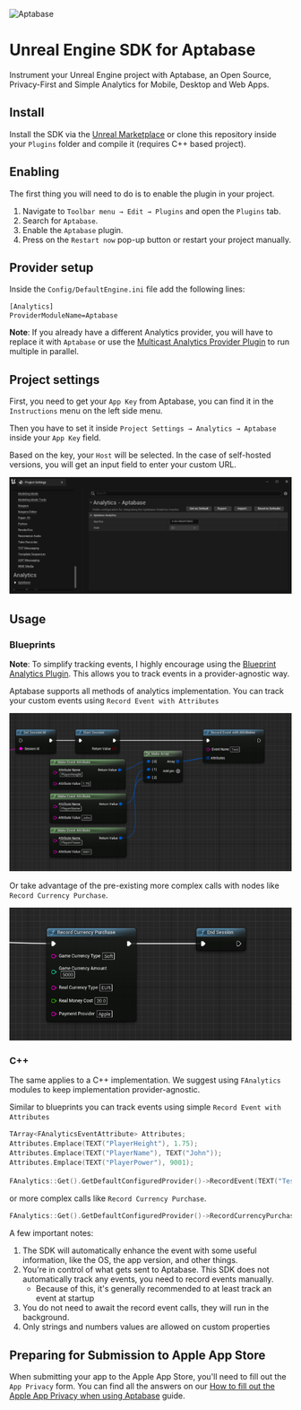![Aptabase](https://aptabase.com/og.png)

# Unreal Engine SDK for Aptabase

Instrument your Unreal Engine project with Aptabase, an Open Source, Privacy-First and Simple Analytics for Mobile, Desktop and Web Apps.

## Install

Install the SDK via the [Unreal Marketplace](https://github.com/aptabase/aptabase-unreal/issues/2) or clone this repository inside your `Plugins` folder and compile it (requires C++ based project).

## Enabling

The first thing you will need to do is to enable the plugin in your project.

1. Navigate to `Toolbar menu → Edit → Plugins` and open the `Plugins` tab.
1. Search for `Aptabase`.
1. Enable the `Aptabase` plugin.
1. Press on the `Restart now` pop-up button or restart your project manually.

## Provider setup

Inside the `Config/DefaultEngine.ini` file add the following lines:

```
[Analytics]
ProviderModuleName=Aptabase
```

**Note**: If you already have a different Analytics provider, you will have to replace it with `Aptabase` or use the [Multicast Analytics Provider Plugin](https://docs.unrealengine.com/4.26/en-US/TestingAndOptimization/Analytics/Multicast/) to run multiple in parallel.

## Project settings

First, you need to get your `App Key` from Aptabase, you can find it in the `Instructions` menu on the left side menu.

Then you have to set it inside `Project Settings → Analytics → Aptabase` inside your `App Key` field.

Based on the key, your `Host` will be selected. In the case of self-hosted versions, you will get an input field to enter your custom URL.

![Project Settings](Docs/project-settings.png)

## Usage

### Blueprints

**Note**: To simplify tracking events, I highly encourage using the [Blueprint Analytics Plugin](https://docs.unrealengine.com/4.27/en-US/TestingAndOptimization/Analytics/Blueprints/). This allows you to track events in a provider-agnostic way.

Aptabase supports all methods of analytics implementation. You can track your custom events using `Record Event with Attributes`

![Event with Attirbutes](Docs/event-with-attributes.png)

Or take advantage of the pre-existing more complex calls with nodes like `Record Currency Purchase`.

![Event currency](Docs/event-currency.png)

### C++

The same applies to a C++ implementation. We suggest using `FAnalytics` modules to keep implementation provider-agnostic.

Similar to blueprints you can track events using simple `Record Event with Attributes`

```c++
TArray<FAnalyticsEventAttribute> Attributes;
Attributes.Emplace(TEXT("PlayerHeight"), 1.75);
Attributes.Emplace(TEXT("PlayerName"), TEXT("John"));
Attributes.Emplace(TEXT("PlayerPower"), 9001);

FAnalytics::Get().GetDefaultConfiguredProvider()->RecordEvent(TEXT("Test"), Attributes);
```

or more complex calls like `Record Currency Purchase`.

```c++
FAnalytics::Get().GetDefaultConfiguredProvider()->RecordCurrencyPurchase(TEXT("Soft"), 5000, TEXT("EUR"), 20.0, TEXT("Apple"));
```

A few important notes:

1. The SDK will automatically enhance the event with some useful information, like the OS, the app version, and other things.
2. You're in control of what gets sent to Aptabase. This SDK does not automatically track any events, you need to record events manually.
   - Because of this, it's generally recommended to at least track an event at startup
3. You do not need to await the record event calls, they will run in the background.
4. Only strings and numbers values are allowed on custom properties

## Preparing for Submission to Apple App Store

When submitting your app to the Apple App Store, you'll need to fill out the `App Privacy` form. You can find all the answers on our [How to fill out the Apple App Privacy when using Aptabase](https://aptabase.com/docs/apple-app-privacy) guide.

